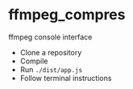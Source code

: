 # ffmpeg_compres
ffmpeg console interface
- Clone a repository
- Compile
- Run ```./dist/app.js```
- Follow terminal instructions
